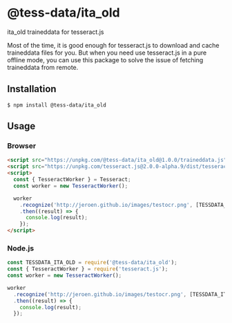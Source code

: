 # @tess-data/ita_old

ita_old traineddata for tesseract.js

Most of the time, it is good enough for tesseract.js to download and cache traineddata files for you.
But when you need use tesseract.js in a pure offline mode, you can use this package to solve the issue of fetching traineddata from remote.

## Installation

```
$ npm install @tess-data/ita_old
```

## Usage

### Browser

```html
<script src="https://unpkg.com/@tess-data/ita_old@1.0.0/traineddata.js"></script>
<script src="https://unpkg.com/tesseract.js@2.0.0-alpha.9/dist/tesseract.min.js"></script>
<script>
  const { TesseractWorker } = Tesseract;
  const worker = new TesseractWorker();

  worker
    .recognize('http://jeroen.github.io/images/testocr.png', [TESSDATA_ITA_OLD])
    .then((result) => {
      console.log(result);
    });
</script>
```

### Node.js

```javascript
const TESSDATA_ITA_OLD = require('@tess-data/ita_old');
const { TesseractWorker } = require('tesseract.js');
const worker = new TesseractWorker();

worker
  .recognize('http://jeroen.github.io/images/testocr.png', [TESSDATA_ITA_OLD])
  .then((result) => {
    console.log(result);
  });
```

